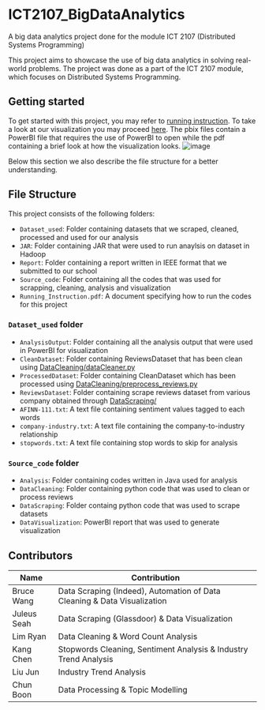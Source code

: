 # ICT2107_BigDataAnalytics
A big data analytics project done for the module ICT 2107 (Distributed Systems Programming)

This project aims to showcase the use of big data analytics in solving real-world problems. The project was done as a part of the ICT 2107 module, which focuses on Distributed Systems Programming.

## Getting started
To get started with this project, you may refer to [running instruction](https://github.com/brucewzj99/ICT2107_BigDataAnalytics/blob/main/Group02/Running_Instruction.pdf). To take a look at our visualization you may proceed [here](https://github.com/brucewzj99/ICT2107_BigDataAnalytics/tree/main/Group02/Source_code/DataVisualization). The pbix files contain a PowerBI file that requires the use of PowerBI to open while the pdf containing a brief look at how the visualization looks.
![image](https://user-images.githubusercontent.com/24997286/230725677-4ab06832-cca7-4fca-b10a-94fe7e825085.png)


Below this section we also describe the file structure for a better understanding.

## File Structure

This project consists of the following folders:
  - `Dataset_used`: Folder containing datasets that we scraped, cleaned, processed and used for our analysis
  - `JAR`: Folder containing JAR that were used to run anaylsis on dataset in Hadoop
  - `Report`: Folder containing a report written in IEEE format that we submitted to our school
  - `Source_code`: Folder containing all the codes that was used for scrapping, cleaning, analysis and visualization
  - `Running_Instruction.pdf`: A document specifying how to run the codes for this project

### `Dataset_used` folder
  - `AnalysisOutput`: Folder containing all the analysis output that were used in PowerBI for visualization
  - `CleanDataset`: Folder containing ReviewsDataset that has been clean using [DataCleaning/dataCleaner.py](https://github.com/brucewzj99/ICT2107_BigDataAnalytics/tree/main/Group02/Source_code/DataCleaning)
  - `ProcessedDataset`: Folder containing CleanDataset which has been processed using [DataCleaning/preprocess_reviews.py](https://github.com/brucewzj99/ICT2107_BigDataAnalytics/tree/main/Group02/Source_code/DataCleaning)
  - `ReviewsDataset`: Folder containing scrape reviews dataset from various company obtained through [DataScraping/](https://github.com/brucewzj99/ICT2107_BigDataAnalytics/tree/main/Group02/Source_code/DataScraping) 
  - `AFINN-111.txt`: A text file containing sentiment values tagged to each words
  - `company-industry.txt`: A text file containing the company-to-industry relationship
  - `stopwords.txt`: A text file containing stop words to skip for analysis

### `Source_code` folder
  - `Analysis`: Folder containing codes written in Java used for analysis
  - `DataCleaning`: Folder containing python code that was used to clean or process reviews
  - `DataScraping`: Folder containg python code that was used to scrape datasets
  - `DataVisualization`: PowerBI report that was used to generate visualization


## Contributors
| Name | Contribution |
| -------- | -------- |
| Bruce Wang | Data Scraping (Indeed), Automation of Data Cleaning & Data Visualization |
| Juleus Seah | Data Scraping (Glassdoor) & Data Visualization |
| Lim Ryan | Data Cleaning & Word Count Analysis |
| Kang Chen | Stopwords Cleaning, Sentiment Analysis & Industry Trend Analysis |
| Liu Jun | Industry Trend Analysis |
| Chun Boon | Data Processing & Topic Modelling |
